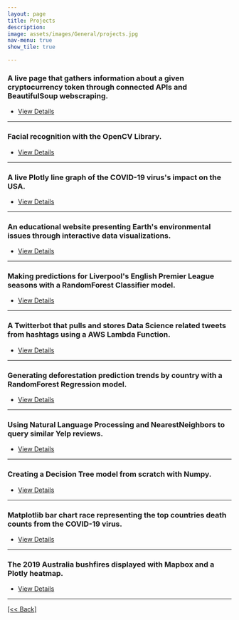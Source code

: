 ```yaml
---
layout: page
title: Projects
description:
image: assets/images/General/projects.jpg
nav-menu: true
show_tile: true

---
```


### A live page that gathers information about a given cryptocurrency token through connected APIs and BeautifulSoup webscraping.

<ul class="actions">
   <li><a href="https://cvanchieri.github.io/DSPortfolio/Post_CryptoTokenScraper.html" class="button next">View Details</a></li>
</ul>

---

### Facial recognition with the OpenCV Library.

<ul class="actions">
   <li><a href="https://cvanchieri.github.io/DSPortfolio/Post_OpenCVFacialRecognition.html" class="button next">View Details</a></li>
</ul>

---

### A live Plotly line graph of the COVID-19 virus's impact on the USA.

<ul class="actions">
   <li><a href="https://cvanchieri.github.io/DSPortfolio/Post_COVID19PlotlyLineGraph.html" class="button next">View Details</a></li>
</ul>

---

### An educational website presenting Earth's environmental issues through interactive data visualizations.

<ul class="actions">
   <li><a href="https://cvanchieri.github.io/DSPortfolio/Post_PlanetDataVisionLabs.html" class="button next">View Details</a></li>
</ul>

---

### Making predictions for Liverpool's English Premier League seasons with a RandomForest Classifier model.

<ul class="actions">
   <li><a href="https://cvanchieri.github.io/DSPortfolio/Post_LiverpoolEPLPredictions.html" class="button next">View Details</a></li>
</ul>

---

### A Twitterbot that pulls and stores Data Science related tweets from hashtags using a AWS Lambda Function.

<ul class="actions">
   <li><a href="https://cvanchieri.github.io/DSPortfolio/Post_TwitterBotAWSLambdaFunction.html" class="button next">View Details</a></li>
</ul>

---

### Generating deforestation prediction trends by country with a RandomForest Regression model.

<ul class="actions">
   <li><a href="https://cvanchieri.github.io/DSPortfolio/Post_DeforestationPredictionTrends.html" class="button next">View Details</a></li>
</ul>

---

### Using Natural Language Processing and NearestNeighbors to query similar Yelp reviews.

<ul class="actions">
   <li><a href="https://cvanchieri.github.io/DSPortfolio/Post_YelpNLPQuerySimilarReviews.html" class="button next">View Details</a></li>
</ul>

---

### Creating a Decision Tree model from scratch with Numpy.

<ul class="actions">
   <li><a href="https://cvanchieri.github.io/DSPortfolio/Post_DecisionTreeFromScratch.html" class="button next">View Details</a></li>
</ul>

---

### Matplotlib bar chart race representing the top countries death counts from the COVID-19 virus.

<ul class="actions">
   <li><a href="https://cvanchieri.github.io/DSPortfolio/Post_COVID19BarChartRace.html" class="button next">View Details</a></li>
</ul>

---

### The 2019 Australia bushfires displayed with Mapbox and a Plotly heatmap.

<ul class="actions">
   <li><a href="https://cvanchieri.github.io/DSPortfolio/Post_AustraliaBushFiresMapboxHeatmap.html" class="button next">View Details</a></li>
</ul>




---
[[<< Back]](https://cvanchieri.github.io/DSPortfolio)

